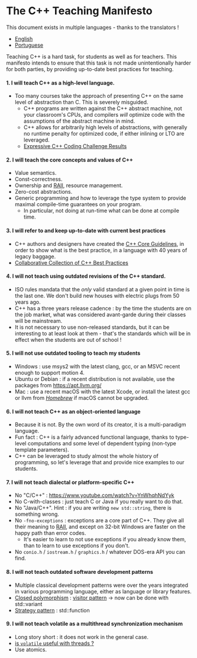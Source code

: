 # The C++ Teaching Manifesto

This document exists in multiple languages - thanks to the translators ! 
* [English](https://github.com/jcelerier/cpp-teaching-manifesto/blob/master/README.md)
* [Portuguese](https://github.com/cppbrasil/material-de-aprendizado/blob/master/manifesto-de-ensino-em-cpp.md)

Teaching C++ is a hard task, for students as well as for teachers.
This manifesto intends to ensure that this task is not made unintentionally harder for both parties, 
by providing up-to-date best practices for teaching.


#### 1. I will teach C++ as a high-level language.
* Too many courses take the approach of presenting C++ on the same level of abstraction than C. This is severely misguided.
  * C++ programs are written against the C++ abstract machine, not your classroom's CPUs, and compilers *will* optimize code with the assumptions of the abstract machine in mind.
  * C++ allows for arbitrarily high levels of abstractions, with generally no runtime penalty for optimized code, if either inlining or LTO are leveraged.
  * [Expressive C++ Coding Challenge Results](https://www.bfilipek.com/2017/10/expressive-cpp17-results.html)

#### 2. I will teach the core concepts and values of C++
* Value semantics.
* Const-correctness.
* Ownership and [RAII][RAII], resource management.
* Zero-cost abstractions.
* Generic programming and how to leverage the type system to provide maximal compile-time guarantees on your program.
  * In particular, not doing at run-time what can be done at compile time.

#### 3. I will refer to and keep up-to-date with current best practices
* C++ authors and designers have created the [C++ Core Guidelines][cppcoreguidelines], in order to show what is the best practice, in a language with 40 years of legacy baggage.
* [Collaborative Collection of C++ Best Practices](https://github.com/lefticus/cppbestpractices)

#### 4. I will not teach using outdated revisions of the C++ standard.
* ISO rules mandata that the *only* valid standard at a given point in time is the last one. We don't build new houses with electric plugs from 50 years ago.
* C++ has a three years release cadence : by the time the students are on the job market, what was considered avant-garde during their classes will be mainstream.
* It is not necessary to use non-released standards, but it can be interesting to at least look at them - that's the standards which will be in effect when the students are out of school ! 

#### 5. I will not use outdated tooling to teach my students
* Windows : use msys2 with the latest clang, gcc, or an MSVC recent enough to support motion 4. 
* Ubuntu or Debian : if a recent distribution is not available, use the packages from https://apt.llvm.org/
* Mac : use a recent macOS with the latest Xcode, or install the latest gcc or llvm from [*Homebrew*][homebrew] if macOS cannot be upgraded.

#### 6. I will not teach C++ as an object-oriented language
* Because it is not. By the own word of its creator, it is a multi-paradigm language. 
* Fun fact : C++ is a fairly advanced functional language, thanks to type-level computations and some level of dependent typing (non-type template parameters).
* C++ can be leveraged to study almost the whole history of programming, so let's leverage that and provide nice examples to our students.

#### 7. I will not teach dialectal or platform-specific C++
* No "C/C++" : https://www.youtube.com/watch?v=YnWhqhNdYyk
* No C-with-classes : just teach C or Java if you really want to do that.
* No "Java/C++". Hint : if you are writing `new std::string`, there is something wrong.
* No `-fno-exceptions` : exceptions are a core part of C++. They give all their meaning to [RAII][RAII], and except on 32-bit Windows are faster on the happy path than error codes.
  * It's easier to learn to not use exceptions if you already know them, than to learn to use exceptions if you don't.
* No `conio.h` / `iostream.h` / `graphics.h` / whatever DOS-era API you can find.

#### 8. I will not teach outdated software development patterns
* Multiple classical development patterns were over the years integrated in various programming language, either as language or library features.
* [Closed polymorphism][open_closed_principle] : [visitor pattern][visitor_pattern] -> now can be done with std::variant
* [Strategy pattern][strategy] : std::function

#### 9. I will not teach volatile as a multithread synchronization mechanism
* Long story short : it does not work in the general case.
* [is `volatile` useful with threads ?](http://cxx.isvolatileusefulwiththreads.com/)
* Use atomics.

[cppcoreguidelines]: https://github.com/isocpp/CppCoreGuidelines
[homebrew]: https://brew.sh/
[open_closed_principle]: https://en.wikipedia.org/wiki/Open%E2%80%93closed_principle
[RAII]: https://en.wikipedia.org/wiki/Resource_acquisition_is_initialization
[strategy]: https://en.wikipedia.org/wiki/Strategy
[visitor_pattern]: https://en.wikipedia.org/wiki/Visitor_Pattern
